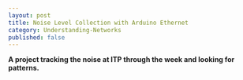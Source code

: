 ```yaml
---
layout: post
title: Noise Level Collection with Arduino Ethernet
category: Understanding-Networks
published: false
---
```


**A project tracking the noise at ITP through the week and looking for patterns.**